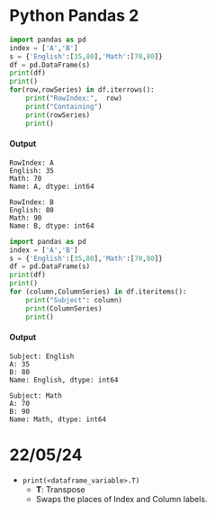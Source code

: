 # Python Pandas 2

```py
import pandas as pd 
index = ['A','B']
s = {'English':[35,80],'Math':[70,80]}
df = pd.DataFrame(s)
print(df)
print()
for(row,rowSeries) in df.iterrows():
    print("RowIndex:",  row)
    print("Containing")
    print(rowSeries)
    print()
```

#### Output 
```
RowIndex: A
English: 35
Math: 70
Name: A, dtype: int64

RowIndex: B
English: 80
Math: 90
Name: B, dtype: int64
```

```py
import pandas as pd 
index = ['A','B']
s = {'English':[35,80],'Math':[70,80]}
df = pd.DataFrame(s)
print(df)
print()
for (column,ColumnSeries) in df.iteritems(): 
    print("Subject": column)
    print(ColumnSeries)
    print()
```

#### Output 
```
Subject: English 
A: 35 
B: 80 
Name: English, dtype: int64 

Subject: Math
A: 70
B: 90 
Name: Math, dtype: int64
```

# 22/05/24
- `print(<dataframe_variable>.T)`
    - **T**: Transpose 
    - Swaps the places of Index and Column labels. 